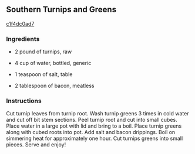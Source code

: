 ## Southern Turnips and Greens

[c1f4dc0ad7](http://www.food.com/recipe/southern-turnips-and-greens-373649)

### Ingredients

 - 2 pound of turnips, raw

 - 4 cup of water, bottled, generic

 - 1 teaspoon of salt, table

 - 2 tablespoon of bacon, meatless

### Instructions

Cut turnip leaves from turnip root. Wash turnip greens 3 times in cold water and cut off bit stem sections. Peel turnip root and cut into small cubes. Place water in a large pot with lid and bring to a boil. Place turnip greens along with cubed roots into pot. Add salt and bacon drippings. Boil on simmering heat for approximately one hour. Cut turnips greens into small pieces. Serve and enjoy!